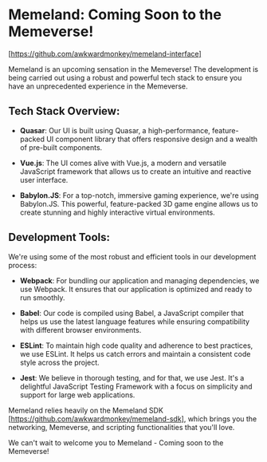 # Memeland: Coming Soon to the Memeverse!

[https://github.com/awkwardmonkey/memeland-interface]

Memeland is an upcoming sensation in the Memeverse! The development is being carried out using a robust and powerful tech stack to ensure you have an unprecedented experience in the Memeverse.

## Tech Stack Overview:

- **Quasar**: Our UI is built using Quasar, a high-performance, feature-packed UI component library that offers responsive design and a wealth of pre-built components.
  
- **Vue.js**: The UI comes alive with Vue.js, a modern and versatile JavaScript framework that allows us to create an intuitive and reactive user interface.
  
- **Babylon.JS**: For a top-notch, immersive gaming experience, we're using Babylon.JS. This powerful, feature-packed 3D game engine allows us to create stunning and highly interactive virtual environments.

## Development Tools:

We're using some of the most robust and efficient tools in our development process:

- **Webpack**: For bundling our application and managing dependencies, we use Webpack. It ensures that our application is optimized and ready to run smoothly.
  
- **Babel**: Our code is compiled using Babel, a JavaScript compiler that helps us use the latest language features while ensuring compatibility with different browser environments.
  
- **ESLint**: To maintain high code quality and adherence to best practices, we use ESLint. It helps us catch errors and maintain a consistent code style across the project.
  
- **Jest**: We believe in thorough testing, and for that, we use Jest. It's a delightful JavaScript Testing Framework with a focus on simplicity and support for large web applications.

Memeland relies heavily on the Memeland SDK [https://github.com/awkwardmonkey/memeland-sdk], which brings you the networking, Memeverse, and scripting functionalities that you'll love.

We can't wait to welcome you to Memeland - Coming soon to the Memeverse!
